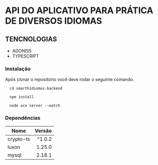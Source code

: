 # API DO APLICATIVO PARA PRÁTICA DE DIVERSOS IDIOMAS

## TENCNOLOGIAS

 - ADONIS5
 - TYPESCRIPT
 
### Instalação 
  
  Após clonar o repositório você deve rodar o seguinte comando.

 ```shell
   cd smarthidiomas-backend

   npm install
   
   node ace server --watch
 ```
 
 ### Dependências
 
| Nome      | Versão |
| --------- | -----:|
| crypto-ts | ^1.0.2 |
| luxon     |   1.25.0 |
| mysql     |   2.18.1 |

